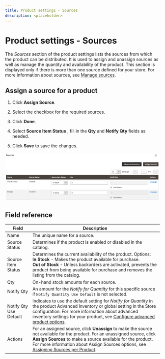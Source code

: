 ```yaml
---
title: Product settings - Sources
description: <placeholder>
---
```

# Product settings - Sources

The _Sources_ section of the product settings lists the sources from which the product can be distributed. It is used to assign and unassign sources as well as manage the quantity and availability of the product. This section is displayed only if there is more than one source defined for your store. For more information about sources, see [Manage sources](../inventory-management/sources-manage.md).

## Assign a source for a product

1. Click **Assign Source**.

1. Select the checkbox for the required sources.

1. Click **Done**.

1. Select **Source Item Status** , fill in the **Qty** and **Notify Qty** fields as needed.

1. Click **Save** to save the changes.

![Sources View](./assets/catalog-sources-list.png)<!-- zoom -->

## Field reference

|Field|Description|
|--- |--- |
|Name|The unique name for a source.|
|Source Status|Determines if the product is enabled or disabled in the catalog.|
|Source Item Status|Determines the current availability of the product. Options:<br />**In Stock** - Makes the product available for purchase.<br />**Out of Stock** - Unless backorders are activated, prevents the product from being available for purchase and removes the listing from the catalog.|
|Qty|On-hand stock amounts for each source.|
|Notify Qty|An amount for the _Notify for Quantity_ for this specific source if `Notify Quantity Use Default` is not selected.|
|Notify Qty Use Default|Indicates to use the default setting for _Notify for Quantity_ in the product Advanced Inventory or global setting in the Store configuration. For more information about advanced inventory settings for your product, see [Configure advanced product options](../inventory-management/product-options.md).|
|Actions|For an assigned source, click **Unassign** to make the source not available for the product. For an unassigned source, click **Assign Sources** to make a source available for the product. For more information about Assign Sources options, see [Assigning Sources per Product](../inventory-management/sources-assign-per-product.md).|
